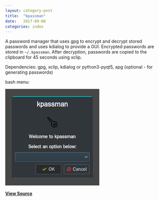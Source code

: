```yaml
---
layout: category-post
title:  "kpassman"
date:   2017-09-08
categories: index
---
```


A password manager that uses gpg to encrypt and decrypt stored passwords and uses kdialog to provide a GUI.  Encrypted passwords are stored in `~/.kpassman`.  After decryption, passwords are copied to the clipboard for 45 seconds using xclip.

Dependencies: gpg, xclip, kdialog or python3-pyqt5, apg (optional - for generating passwords)

bash menu:

![kpassman](https://raw.githubusercontent.com/simoniz0r/kpassman/master/Screenshot.png)


**[View Source](https://github.com/simoniz0r/kpassman)**
